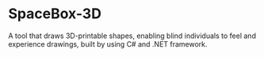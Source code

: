 # SpaceBox-3D

A tool that draws 3D-printable shapes, enabling blind individuals to feel and experience drawings, built by using C# and .NET framework.
